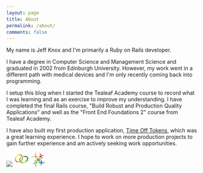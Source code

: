 ```yaml
---
layout: page
title: About
permalink: /about/
comments: false
---
```


My name is Jeff Knox and I'm primarily a Ruby on Rails developer.

I have a degree in Computer Science and Management Science and graduated in 2002 from Edinburgh University. However, my work went in a different path with medical devices and I'm only recently coming back into programming.

I setup this blog when I started the Tealeaf Academy course to record what I was learning and as an exercise to improve my understanding.  I have completed the final Rails course, "Build Robust and Production Quality Applications" and well as the "Front End Foundations 2" course from Tealeaf Academy.

I have also built my first production application, [Time Off Tokens](https://www.timeofftokens.com/), which was a great learning experience.  I hope to work on more production projects to gain further experience and am actively seeking work opportunities. 

<img height='40px' src='https://projecteuler.net/profile/knoxjeffrey.png' />
<img height='40px' src='/media/baby_steps_award.png' alt='Baby Steps' title='Baby Steps'/>
<img height='40px' src='/media/decathlete.png' alt='Decathlete' title='Decathlete'/>